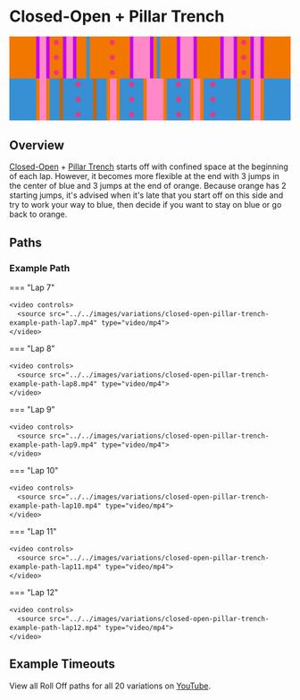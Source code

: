 # Closed-Open + Pillar Trench

![Closed-Open + Pillar Trench](../images/variations/closed-open-pillar-trench.jpg)

## Overview

[Closed-Open](../rolls/closed-open-open-closed.md#orange) + [Pillar Trench](../rolls/pillar-trench.md) starts off with confined space at the beginning of each lap. However, it becomes more flexible at the end with 3 jumps in the center of blue and 3 jumps at the end of orange. Because orange has 2 starting jumps, it's advised when it's late that you start off on this side and try to work your way to blue, then decide if you want to stay on blue or go back to orange.

## Paths

### Example Path

=== "Lap 7"

    <video controls>
      <source src="../../images/variations/closed-open-pillar-trench-example-path-lap7.mp4" type="video/mp4">
    </video>

=== "Lap 8"

    <video controls>
      <source src="../../images/variations/closed-open-pillar-trench-example-path-lap8.mp4" type="video/mp4">
    </video>

=== "Lap 9"

    <video controls>
      <source src="../../images/variations/closed-open-pillar-trench-example-path-lap9.mp4" type="video/mp4">
    </video>

=== "Lap 10"

    <video controls>
      <source src="../../images/variations/closed-open-pillar-trench-example-path-lap10.mp4" type="video/mp4">
    </video>

=== "Lap 11"

    <video controls>
      <source src="../../images/variations/closed-open-pillar-trench-example-path-lap11.mp4" type="video/mp4">
    </video>

=== "Lap 12"

    <video controls>
      <source src="../../images/variations/closed-open-pillar-trench-example-path-lap12.mp4" type="video/mp4">
    </video>

## Example Timeouts

View all Roll Off paths for all 20 variations on [YouTube](https://www.youtube.com/playlist?list=PLG_QNSp9ZgJLWYSNl4vY26VJCZeOQHO1F).
